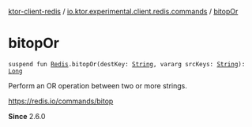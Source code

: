 [ktor-client-redis](../index.md) / [io.ktor.experimental.client.redis.commands](index.md) / [bitopOr](./bitop-or.md)

# bitopOr

`suspend fun `[`Redis`](../io.ktor.experimental.client.redis/-redis/index.md)`.bitopOr(destKey: `[`String`](https://kotlinlang.org/api/latest/jvm/stdlib/kotlin/-string/index.html)`, vararg srcKeys: `[`String`](https://kotlinlang.org/api/latest/jvm/stdlib/kotlin/-string/index.html)`): `[`Long`](https://kotlinlang.org/api/latest/jvm/stdlib/kotlin/-long/index.html)

Perform an OR operation between two or more strings.

https://redis.io/commands/bitop

**Since**
2.6.0

